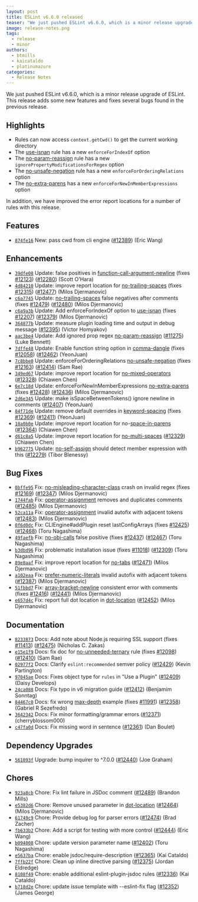 ```yaml
---
layout: post
title: ESLint v6.6.0 released
teaser: "We just pushed ESLint v6.6.0, which is a minor release upgrade of ESLint. This release adds some new features and fixes several bugs found in the previous release."
image: release-notes.png
tags:
  - release
  - minor
authors:
  - btmills
  - kaicataldo
  - platinumazure
categories:
  - Release Notes
---
```


We just pushed ESLint v6.6.0, which is a minor release upgrade of ESLint. This release adds some new features and fixes several bugs found in the previous release.


## Highlights


* Rules can now access `context.getCwd()` to get the current working directory
* The [use-isnan](/docs/rules/use-isnan) rule has a new `enforceForIndexOf` option
* The [no-param-reassign](/docs/rules/no-param-reassign) rule has a new `ignorePropertyModificationsForRegex` option
* The [no-unsafe-negation](/docs/rules/no-unsafe-negation) rule has a new `enforceForOrderingRelations` option
* The [no-extra-parens](/docs/rules/no-extra-parens) has a new `enforceForNewInMemberExpressions` option

In addition, we have improved the error report locations for a number of rules with this release.


## Features


* [`874fe16`](https://github.com/eslint/eslint/commit/874fe1642a10a0fb937ccccdd4d22343b84f80dc) New: pass cwd from cli engine ([#12389](https://github.com/eslint/eslint/issues/12389)) (Eric Wang)


## Enhancements


* [`39dfe08`](https://github.com/eslint/eslint/commit/39dfe0880fa934e287e8ea1f7b56d5cba8d43765) Update: false positives in [function-call-argument-newline](/docs/rules/function-call-argument-newline) (fixes [#12123](https://github.com/eslint/eslint/issues/12123)) ([#12280](https://github.com/eslint/eslint/issues/12280)) (Scott O'Hara)
* [`4d84210`](https://github.com/eslint/eslint/commit/4d842105c9c82026be668d7425213138903d4d41) Update: improve report location for [no-trailing-spaces](/docs/rules/no-trailing-spaces) (fixes [#12315](https://github.com/eslint/eslint/issues/12315)) ([#12477](https://github.com/eslint/eslint/issues/12477)) (Milos Djermanovic)
* [`c6a7745`](https://github.com/eslint/eslint/commit/c6a7745a1371a85932bfae5fec039d1b6fcfc128) Update: [no-trailing-spaces](/docs/rules/no-trailing-spaces) false negatives after comments (fixes [#12479](https://github.com/eslint/eslint/issues/12479)) ([#12480](https://github.com/eslint/eslint/issues/12480)) (Milos Djermanovic)
* [`c6a9a3b`](https://github.com/eslint/eslint/commit/c6a9a3bc58b69dbf9be9cd09b0283c081ca211e7) Update: Add enforceForIndexOf option to [use-isnan](/docs/rules/use-isnan) (fixes [#12207](https://github.com/eslint/eslint/issues/12207)) ([#12379](https://github.com/eslint/eslint/issues/12379)) (Milos Djermanovic)
* [`364877b`](https://github.com/eslint/eslint/commit/364877b2504e8f7ece04770b93d517e2f27458d0) Update: measure plugin loading time and output in debug message ([#12395](https://github.com/eslint/eslint/issues/12395)) (Victor Homyakov)
* [`aac3be4`](https://github.com/eslint/eslint/commit/aac3be435cccc241781150fcac728df04d086fa8) Update: Add ignored prop regex [no-param-reassign](/docs/rules/no-param-reassign) ([#11275](https://github.com/eslint/eslint/issues/11275)) (Luke Bennett)
* [`7dffe48`](https://github.com/eslint/eslint/commit/7dffe482d646d4e5f94fa87a22f3b5b2e0a4b189) Update: Enable function string option in [comma-dangle](/docs/rules/comma-dangle) (fixes [#12058](https://github.com/eslint/eslint/issues/12058)) ([#12462](https://github.com/eslint/eslint/issues/12462)) (YeonJuan)
* [`7c8bbe0`](https://github.com/eslint/eslint/commit/7c8bbe0391944e1f92e083a04715bf4b3fe6be5d) Update: enforceForOrderingRelations [no-unsafe-negation](/docs/rules/no-unsafe-negation) (fixes [#12163](https://github.com/eslint/eslint/issues/12163)) ([#12414](https://github.com/eslint/eslint/issues/12414)) (Sam Rae)
* [`349ed67`](https://github.com/eslint/eslint/commit/349ed6700e1155384597e1e6035550a96cb8a42d) Update: improve report location for [no-mixed-operators](/docs/rules/no-mixed-operators) ([#12328](https://github.com/eslint/eslint/issues/12328)) (Chiawen Chen)
* [`6e7c18d`](https://github.com/eslint/eslint/commit/6e7c18ddb30b32ee5b2e842cc8258aa7aebb7445) Update: enforceForNewInMemberExpressions [no-extra-parens](/docs/rules/no-extra-parens) (fixes [#12428](https://github.com/eslint/eslint/issues/12428)) ([#12436](https://github.com/eslint/eslint/issues/12436)) (Milos Djermanovic)
* [`2d6e345`](https://github.com/eslint/eslint/commit/2d6e345e3c2626b0f2252f22cfaffdf53ea0871a) Update: make isSpaceBetweenTokens() ignore newline in comments ([#12407](https://github.com/eslint/eslint/issues/12407)) (YeonJuan)
* [`84f71de`](https://github.com/eslint/eslint/commit/84f71de0e686e0fe37b83d6728ce1825caaa44fb) Update: remove default overrides in [keyword-spacing](/docs/rules/keyword-spacing) (fixes [#12369](https://github.com/eslint/eslint/issues/12369)) ([#12411](https://github.com/eslint/eslint/issues/12411)) (YeonJuan)
* [`18a0b0e`](https://github.com/eslint/eslint/commit/18a0b0e3df927428a22b5b5295f9faee4bd57246) Update: improve report location for no-[space-in-parens](/docs/rules/space-in-parens) ([#12364](https://github.com/eslint/eslint/issues/12364)) (Chiawen Chen)
* [`d61c8a5`](https://github.com/eslint/eslint/commit/d61c8a5a75447a36276f2d4f84afb3e1129618da) Update: improve report location for [no-multi-spaces](/docs/rules/no-multi-spaces) ([#12329](https://github.com/eslint/eslint/issues/12329)) (Chiawen Chen)
* [`b962775`](https://github.com/eslint/eslint/commit/b962775b8cb7c90985a5ab63e56744bb2ba79644) Update: [no-self-assign](/docs/rules/no-self-assign) should detect member expression with this ([#12279](https://github.com/eslint/eslint/issues/12279)) (Tibor Blenessy)


## Bug Fixes


* [`0bffe95`](https://github.com/eslint/eslint/commit/0bffe953d2752dd2d3045f2f8771c96b6cee8fc4) Fix: [no-misleading-character-class](/docs/rules/no-misleading-character-class) crash on invalid regex (fixes [#12169](https://github.com/eslint/eslint/issues/12169)) ([#12347](https://github.com/eslint/eslint/issues/12347)) (Milos Djermanovic)
* [`1744fab`](https://github.com/eslint/eslint/commit/1744faba3c93c869f7dbbf0a704d32e2692d6856) Fix: [operator-assignment](/docs/rules/operator-assignment) removes and duplicates comments ([#12485](https://github.com/eslint/eslint/issues/12485)) (Milos Djermanovic)
* [`52ca11a`](https://github.com/eslint/eslint/commit/52ca11a66ab6c2fb5a71d8b9869482f14f98cb9d) Fix: [operator-assignment](/docs/rules/operator-assignment) invalid autofix with adjacent tokens ([#12483](https://github.com/eslint/eslint/issues/12483)) (Milos Djermanovic)
* [`0f6d0dc`](https://github.com/eslint/eslint/commit/0f6d0dcdf5adc30079a7379bbf605a4ef3887a85) Fix: CLIEngine#addPlugin reset lastConfigArrays (fixes [#12425](https://github.com/eslint/eslint/issues/12425)) ([#12468](https://github.com/eslint/eslint/issues/12468)) (Toru Nagashima)
* [`49faefb`](https://github.com/eslint/eslint/commit/49faefbee3fc7daaf2482d9d7d23513d6ffda9e8) Fix: [no-obj-calls](/docs/rules/no-obj-calls) false positive (fixes [#12437](https://github.com/eslint/eslint/issues/12437)) ([#12467](https://github.com/eslint/eslint/issues/12467)) (Toru Nagashima)
* [`b3dbd96`](https://github.com/eslint/eslint/commit/b3dbd9657bbeac6571111a4429b03fc085ba6655) Fix: problematic installation issue (fixes [#11018](https://github.com/eslint/eslint/issues/11018)) ([#12309](https://github.com/eslint/eslint/issues/12309)) (Toru Nagashima)
* [`89e8aaf`](https://github.com/eslint/eslint/commit/89e8aafcc622a4763bed6b9d62f148ef95798f38) Fix: improve report location for [no-tabs](/docs/rules/no-tabs) ([#12471](https://github.com/eslint/eslint/issues/12471)) (Milos Djermanovic)
* [`a102eaa`](https://github.com/eslint/eslint/commit/a102eaa9ac19e1c6d92f79a4033e9048cfb64c0d) Fix: [prefer-numeric-literals](/docs/rules/prefer-numeric-literals) invalid autofix with adjacent tokens ([#12387](https://github.com/eslint/eslint/issues/12387)) (Milos Djermanovic)
* [`51fbbd7`](https://github.com/eslint/eslint/commit/51fbbd78f98f223d17071650f5117d07f60dadc2) Fix: [array-bracket-newline](/docs/rules/array-bracket-newline) consistent error with comments (fixes [#12416](https://github.com/eslint/eslint/issues/12416)) ([#12441](https://github.com/eslint/eslint/issues/12441)) (Milos Djermanovic)
* [`e657d4c`](https://github.com/eslint/eslint/commit/e657d4ccb9f3dd5cacceaaa40ffe24ac29a1349a) Fix: report full dot location in [dot-location](/docs/rules/dot-location) ([#12452](https://github.com/eslint/eslint/issues/12452)) (Milos Djermanovic)


## Documentation


* [`8233873`](https://github.com/eslint/eslint/commit/8233873b8e5facd80ab7b172bff1e896a9c5fd39) Docs: Add note about Node.js requiring SSL support (fixes [#11413](https://github.com/eslint/eslint/issues/11413)) ([#12475](https://github.com/eslint/eslint/issues/12475)) (Nicholas C. Zakas)
* [`e15e1f9`](https://github.com/eslint/eslint/commit/e15e1f933f287d274a726e7f0f0a1dd80f0964af) Docs: fix doc for [no-unneeded-ternary](/docs/rules/no-unneeded-ternary) rule (fixes [#12098](https://github.com/eslint/eslint/issues/12098)) ([#12410](https://github.com/eslint/eslint/issues/12410)) (Sam Rae)
* [`02977f2`](https://github.com/eslint/eslint/commit/02977f25a922dd0b8617c16116bb4364d0f30e94) Docs: Clarify `eslint:recommended` semver policy ([#12429](https://github.com/eslint/eslint/issues/12429)) (Kevin Partington)
* [`97045ae`](https://github.com/eslint/eslint/commit/97045ae0805e6503887eef0b131dcb9e70b6d185) Docs: Fixes object type for `rules` in "Use a Plugin" ([#12409](https://github.com/eslint/eslint/issues/12409)) (Daisy Develops)
* [`24ca088`](https://github.com/eslint/eslint/commit/24ca088fdc901feef8f10b050414fbde64b55c7d) Docs: Fix typo in v6 migration guide ([#12412](https://github.com/eslint/eslint/issues/12412)) (Benjamim Sonntag)
* [`84467c0`](https://github.com/eslint/eslint/commit/84467c07461cc47ee43807ba9014e13700473c5c) Docs: fix wrong [max-depth](/docs/rules/max-depth) example (fixes [#11991](https://github.com/eslint/eslint/issues/11991)) ([#12358](https://github.com/eslint/eslint/issues/12358)) (Gabriel R Sezefredo)
* [`3642342`](https://github.com/eslint/eslint/commit/364234262efabd91fa8bd53161d9d3e1e37e7944) Docs: Fix minor formatting/grammar errors ([#12371](https://github.com/eslint/eslint/issues/12371)) (cherryblossom000)
* [`c47fa0d`](https://github.com/eslint/eslint/commit/c47fa0dfc76211b3b0e5649c63acdd9606ce0eca) Docs: Fix missing word in sentence ([#12361](https://github.com/eslint/eslint/issues/12361)) (Dan Boulet)


## Dependency Upgrades


* [`561093f`](https://github.com/eslint/eslint/commit/561093fc4267a4ae317d63bc9f103020fad88802) Upgrade: bump inquirer to ^7.0.0 ([#12440](https://github.com/eslint/eslint/issues/12440)) (Joe Graham)


## Chores


* [`923a8cb`](https://github.com/eslint/eslint/commit/923a8cb752b8dee1e622c5fd36f3f53288e30602) Chore: Fix lint failure in JSDoc comment ([#12489](https://github.com/eslint/eslint/issues/12489)) (Brandon Mills)
* [`e5382d6`](https://github.com/eslint/eslint/commit/e5382d6e4eb1344f537b6f107535269e9939fcb8) Chore: Remove unused parameter in [dot-location](/docs/rules/dot-location) ([#12464](https://github.com/eslint/eslint/issues/12464)) (Milos Djermanovic)
* [`61749c9`](https://github.com/eslint/eslint/commit/61749c94bd8a2ebcdfb89e0cd48c4a029a945079) Chore: Provide debug log for parser errors ([#12474](https://github.com/eslint/eslint/issues/12474)) (Brad Zacher)
* [`fb633b2`](https://github.com/eslint/eslint/commit/fb633b2bbd0a390b247047524fdd1f612dbab803) Chore: Add a script for testing with more control ([#12444](https://github.com/eslint/eslint/issues/12444)) (Eric Wang)
* [`b094008`](https://github.com/eslint/eslint/commit/b094008fb196dc1de5b4c27b7dbf0bcbb4b7b352) Chore: update version parameter name ([#12402](https://github.com/eslint/eslint/issues/12402)) (Toru Nagashima)
* [`e5637ba`](https://github.com/eslint/eslint/commit/e5637badd42f087d115f81575b832097fe6fe554) Chore: enable jsdoc/require-description ([#12365](https://github.com/eslint/eslint/issues/12365)) (Kai Cataldo)
* [`7ffb22f`](https://github.com/eslint/eslint/commit/7ffb22f61cf1622511a7fe42b5ead7c3b216df5e) Chore: Clean up inline directive parsing ([#12375](https://github.com/eslint/eslint/issues/12375)) (Jordan Eldredge)
* [`8108f49`](https://github.com/eslint/eslint/commit/8108f49f9fa0c2de80b3b66c847551beff585951) Chore: enable additional eslint-plugin-jsdoc rules ([#12336](https://github.com/eslint/eslint/issues/12336)) (Kai Cataldo)
* [`b718d2e`](https://github.com/eslint/eslint/commit/b718d2e6c9fe3fc56aa7cfc68b1a40b5cd8a7c01) Chore: update issue template with --eslint-fix flag ([#12352](https://github.com/eslint/eslint/issues/12352)) (James George)
